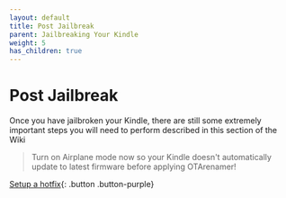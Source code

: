 ```yaml
---
layout: default
title: Post Jailbreak
parent: Jailbreaking Your Kindle
weight: 5
has_children: true
---
```


# Post Jailbreak
Once you have jailbroken your Kindle, there are still some extremely important steps you will need to perform described in this section of the Wiki

<blockquote class="warning">
Turn on Airplane mode now so your Kindle doesn't automatically update to latest firmware before applying OTArenamer!
</blockquote>

[Setup a hotfix](./setting-up-a-hotfix){: .button .button-purple}
